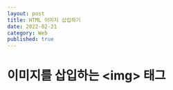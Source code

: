 ```yaml
---
layout: post
title: HTML 이미지 삽입하기
date: 2022-02-21
category: Web
published: true
---
```

# 이미지를 삽입하는 &lt;img&gt; 태그

